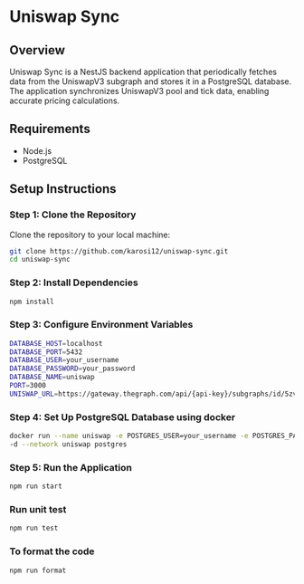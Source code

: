 # Uniswap Sync

## Overview
Uniswap Sync is a NestJS backend application that periodically fetches data from the UniswapV3 subgraph and stores it in a PostgreSQL database. The application synchronizes UniswapV3 pool and tick data, enabling accurate pricing calculations.

## Requirements
- Node.js
- PostgreSQL

## Setup Instructions

### Step 1: Clone the Repository
Clone the repository to your local machine:
```sh
git clone https://github.com/karosi12/uniswap-sync.git
cd uniswap-sync
```

### Step 2: Install Dependencies
```sh
npm install
```
### Step 3: Configure Environment Variables
```sh
DATABASE_HOST=localhost
DATABASE_PORT=5432
DATABASE_USER=your_username
DATABASE_PASSWORD=your_password
DATABASE_NAME=uniswap
PORT=3000
UNISWAP_URL=https://gateway.thegraph.com/api/{api-key}/subgraphs/id/5zvR82QoaXYFyDEKLZ9t6v9adgnptxYpKpSbxtgVENFV
```
### Step 4: Set Up PostgreSQL Database using docker
```sh
docker run --name uniswap -e POSTGRES_USER=your_username -e POSTGRES_PASSWORD=your_password -e POSTGRES_DB=uniswap -p 5432:5432
-d --network uniswap postgres

```
### Step 5: Run the Application
```sh
npm run start
```
### Run unit test
```sh
npm run test
```
### To format the code
```sh
npm run format
```